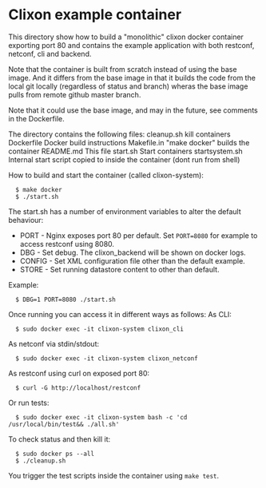 # Clixon example container

This directory show how to build a "monolithic" clixon docker
container exporting port 80 and contains the example application with
both restconf, netconf, cli and backend.

Note that the container is built from scratch instead of using the
base image. And it differs from the base image in that it builds the
code from the local git locally (regardless of status and branch)
wheras the base image pulls from remote github master branch.

Note that it could use the base image, and may in the future, see
comments in the Dockerfile.

The directory contains the following files:
	 cleanup.sh     kill containers
	 Dockerfile     Docker build instructions
	 Makefile.in    "make docker" builds the container
	 README.md	This file
	 start.sh       Start containers
	 startsystem.sh Internal start script copied to inside the container (dont run from shell)

How to build and start the container (called clixon-system):
```
  $ make docker
  $ ./start.sh 
```

The start.sh has a number of environment variables to alter the default behaviour:
* PORT - Nginx exposes port 80 per default. Set `PORT=8080` for example to access restconf using 8080.
* DBG - Set debug. The clixon_backend will be shown on docker logs.
* CONFIG - Set XML configuration file other than the default example.
* STORE - Set running datastore content to other than default.

Example:
```
  $ DBG=1 PORT=8080 ./start.sh
```

Once running you can access it in different ways as follows:
As CLI:
```
  $ sudo docker exec -it clixon-system clixon_cli
```
As netconf via stdin/stdout:
```
  $ sudo docker exec -it clixon-system clixon_netconf
```
As restconf using curl on exposed port 80:
```
  $ curl -G http://localhost/restconf
```
Or run tests:
```
  $ sudo docker exec -it clixon-system bash -c 'cd /usr/local/bin/test&& ./all.sh'
```

To check status and then kill it:
```
  $ sudo docker ps --all
  $ ./cleanup.sh 
```

You trigger the test scripts inside the container using `make test`.
